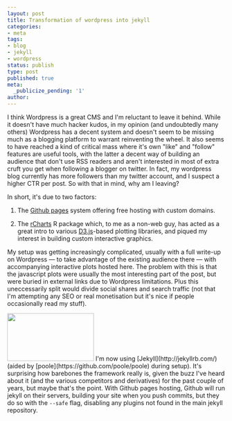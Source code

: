 ```yaml
---
layout: post
title: Transformation of wordpress into jekyll
categories:
- meta
tags:
- blog
- jekyll
- wordpress
status: publish
type: post
published: true
meta:
  _publicize_pending: '1'
author:
---
```


I think Wordpress is a great CMS and I'm reluctant to leave it behind. While
it doesn't have much hacker kudos, in my opinion (and undoubtedly many others)
Wordpress has a decent system and doesn't seem to be missing much as a blogging
platform to warrant reinventing the wheel. It also seems to have reached
a kind of critical mass where it's own "like" and "follow" features are
useful tools, with the latter a decent way of building an audience that
don't use RSS readers and aren't interested in most of extra cruft you get
when following a blogger on twitter. In fact, my wordpress blog currently has
more followers than my twitter account, and I suspect a higher CTR per
post. So with that in mind, why am I leaving?

In short, it's due to two factors:

1. The [Github pages](https://pages.github.com/) system offering free hosting
with custom domains.

2. The [rCharts](http://rcharts.io) R package which, to me as a non-web guy,
has acted as a great intro to various [D3.js](http://d3js.org/)-based plotting
libraries, and piqued my interest in building custom interactive graphics.

My setup was getting increasingly complicated, usually with a full write-up
on Wordpress &mdash; to take advantage of the existing audience there &mdash; with accompanying interactive plots hosted here. The problem with this is that the javascript plots were usually the most interesting part of the post, but were buried in external links due to Wordpress limitations. Plus this uneccessarily split would divide social shares and search traffic (not that I'm attempting any SEO or real monetisation but it's nice if people occasionally read my stuff).

<img src="{{ site.baseurl }}/img/jekyll.png" class="imgright" width="200px" height="110px" />
I'm now using [Jekyll](http://jekyllrb.com/) (aided by  [poole](https://github.com/poole/poole) during setup). It's surprising how barebones the framework really is, given the buzz I've heard about it (and the various competitors and derivatives) for the past couple of years, but maybe that's the point. With Github pages hosting, Github will run jekyll on their servers, building your site when you push commits, but they do so with the <code>--safe</code> flag, disabling any plugins not found in the main jekyll repository.
